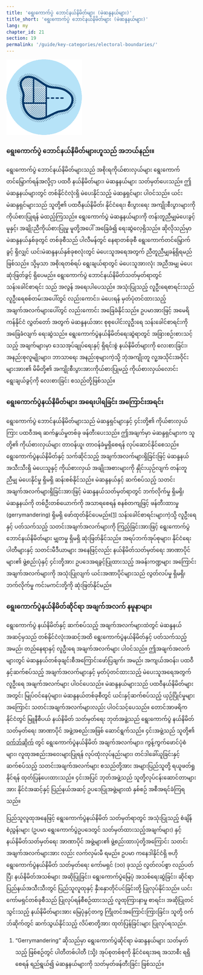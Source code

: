 ```yaml
---
title: 'ရွေးကောက်ပွဲ ဘောင်နယ်နိမိတ်များ (မဲဆန္ဒနယ်များ)'
title_short: 'ရွေးကောက်ပွဲ ဘောင်နယ်နိမိတ်များ (မဲဆန္ဒနယ်များ)'
lang: my
chapter_id: 21
section: 19
permalink: '/guide/key-categories/electoral-boundaries/'
---
```


![Electoral Boundaries](/assets/images/inventory/categories/electoral-boundaries.png)

### ရွေးကောက်ပွဲ ဘောင်နယ်နိမိတ်များဟူသည် အဘယ်နည်း။

ရွေးကောက်ပွဲ ဘောင်နယ်နိမိတ်များသည် အစိုးရကိုယ်စားလှယ်များ ရွေးကောက်တင်မြှောက်ရန်အလို့ငှာ ပထဝီ နယ်နိမိတ်များ၊ မဲဆန္ဒနယ်များ သတ်မှတ်ပေးသည်။ ဤမဲဆန္ဒနယ်များတွင် တစ်နိုင်ငံလုံးရှိ မဲပေးနိုင်သည့် မဲဆန္ဒရှင်များ ပါဝင်သည်။ ယင်း မဲဆန္ဒရှင်များသည် သူတို့၏ ပထဝီနယ်နိမိတ်၊ နိုင်ငံရေး၊ စီးပွားရေး အကျိုးစီးပွားများကို ကိုယ်စားပြုရန် မဲထည့်ကြသည်။ ရွေးကောက်ပွဲ မဲဆန္ဒနယ်များကို တန်းတူညီမျှမဲပေးခွင့်မူနှင့်၊ အချိုးညီကိုယ်စားပြုမှု မူတို့အပေါ် အခြေခံ၍ ရေးဆွဲလေ့ရှိသည်။ ဆိုလိုသည်မှာ မဲဆန္ဒနယ်နှစ်ခုတွင် တစ်ခုစီသည် ပါလီမန်တွင် နေရာတစ်ခုစီ ရွေးကောက်တင်မြှောက်ခွင့် ရှိလျှင် ယင်းမဲဆန္ဒနယ်နှစ်ခုစလုံးတွင် မဲပေးသူအရေအတွက် ညီတူညီမျှခန့်ရှိရမည်ဖြစ်သည်။ သို့မှသာ အစိုးရတစ်ရပ် ရွေးချယ်ရာတွင် မဲပေးသူအားလုံး အညီအမျှ မဲပေး ဆုံးဖြတ်ခွင့် ရှိပေမည်။ ရွေးကောက်ပွဲ ဘောင်နယ်နိမိတ်သတ်မှတ်ရာတွင် သန်းခေါင်စာရင်း သည် အလွန် အရေးပါပေသည်။ အသုံးပြုသည့် လူဦးရေစာရင်းသည် လူဦးရေစစ်တမ်းအပေါ်တွင် လည်းကောင်း၊ မဲပေးရန် မှတ်ပုံတင်ထားသည့် အချက်အလက်များပေါ်တွင် လည်းကောင်း အခြေခံနိုင်သည်။ ဥပမာအားဖြင့် အမေရိကန်နိုင်ငံ လွှတ်တော် အတွက် မဲဆန္ဒနယ်အား စုစုပေါင်းလူဦးရေ သန်းခေါင်စာရင်းကို အခြေခံလျက် ရေးဆွဲသည်။ ရွေးကောက်ပွဲနယ်နိမိတ်ရေးဆွဲရာတွင် အခြားစဉ်းစားသင့်သည့် အချက်များမှာ ဒေသအုပ်ချုပ်ရေးနှင့် ရှိရင်းစွဲ နယ်နိမိတ်များကို လေးစားခြင်း၊ အနည်းစုလူမျိုးများ၊ ဘာသာရေး အနည်းစုများကဲ့သို့ ဘုံအကျိုးတူ လူ့အသိုင်းအဝိုင်းများအား၏ မိမိတို့၏ အကျိုးစီးပွားအားကိုယ်စားပြုမည့် ကိုယ်စားလှယ်လောင်းရွေးချယ်ခွင့်ကို လေးစားခြင်း စသည်တို့ဖြစ်သည်။

### ရွေးကောက်ပွဲနယ်နိမိတ်များ အရေးပါရခြင်း အကြောင်းအရင်း

ရွေးကောက်ပွဲ ဘောင်နယ်နိမိတ်များသည် မဲဆန္ဒရှင်များနှင့် ၄င်းတို့၏ ကိုယ်စားလှယ်ကြား ပထဝီအရ ဆက်နွယ်မှုတစ်ခု ဖန်တီးပေးသည်။ ဤအချက်မှာ မဲဆန္ဒရှင်များက သူတို့၏ ကိုယ်စားလှယ်များ တာဝန်ယူ၊ တာဝန်ခံမှုရှိစေရန် လုပ်ဆောင်နိုင်စေသည်။ ရွေးကောက်ပွဲနယ်နိမိတ်နှင့် သက်ဆိုင်သည့် အချက်အလက်များရှိခြင်းဖြင့် မဲဆန္ဒနယ် အသီးသီးရှိ မဲပေးသူနှင့် ကိုယ်စားလှယ် အချိုးအစားများကို နှိုင်းယှဉ်လျက် တန်းတူညီမျှ မဲပေးနိုင်မှု ရှိမရှိ ဆန်းစစ်နိုင်သည်။ မဲဆန္ဒနယ်နှင့် ဆက်စပ်သည့် သတင်းအချက်အလက်များရှိခြင်းအားဖြင့် မဲဆန္ဒနယ်သတ်မှတ်ရာတွင် ဘက်လိုက်မှု ရှိမရှိ၊ မဲဆန္ဒနယ်ကို တစ်ဦးတစ်ယောက်ကို အသာရစေရန် စနစ်တကျဖြင့် ဖန်တီးထားမှု (gerrymandering) ရှိမရှိ ဖော်ထုတ်နိုင်ပေမည်။[\[1\]](#footnote-1) သန်းခေါင်စာရင်းများကဲ့သို့ လူဦးရေနှင့် ပတ်သက်သည့် သတင်းအချက်အလက်များကို ကြည့်ခြင်းအားဖြင့် ရွေးကောက်ပွဲ ဘောင်နယ်နိမိတ်များ မျှတမှု ရှိမရှိ ဆုံးဖြတ်နိုင်သည်။ အရပ်ဘက်အုပ်စုများ၊ နိုင်ငံရေးပါတီများနှင့် သတင်းမီဒီယာများ အနေဖြင့်လည်း နယ်နိမိတ်သတ်မှတ်ရေး အာဏာပိုင်များ၏ ဖွဲ့စည်းပုံနှင့် ၄င်းတို့အား ဥပဒေအရခွင့်ပြုထားသည့် အခန်းကဏ္ဍများ အကြောင်း အချက်အလက်များကို အသုံးပြုလျက် ယင်းအဏာပိုင်များသည် လွတ်လပ်မှု ရှိမရှိ၊ ဘက်လိုက်မှု ကင်းမကင်းတို့ကို ဆုံးဖြတ်နိုင်မည်။

### ရွေးကောက်ပွဲနယ်နိမိတ်ဆိုင်ရာ အချက်အလက် နမူနာများ

ရွေးကောက်ပွဲ နယ်နိမိတ်နှင့် ဆက်စပ်သည့် အချက်အလက်များထဲတွင် မဲဆန္ဒနယ် အဆင့်မှသည် တစ်နိုင်ငံလုံးအဆင့်အထိ ရွေးကောက်ပွဲနယ်နိမိတ်နှင့် ပတ်သက်သည့် အမည်၊ တည်နေရာနှင့် လူဦးရေ အချက်အလက်များ ပါဝင်သည်။ ဤအချက်အလက်များတွင် မဲဆန္ဒနယ်တစ်ခုချင်းစီအကြောင်းဖော်ပြချက်၊ အမည်၊ အကျယ်အဝန်း၊ ပထဝီနှင့်ဆက်စပ်သည့် အချက်အလက်များနှင့် မှတ်ပုံတင်ထားသည့် မဲပေးသူအရေအတွက် လူဦးရေ အချက်အလက်များ ပါဝင်ပေသည်။ မဲဆန္ဒနယ်များသည် ပထဝီနယ်နိမိတ်များအတွင်း မြုပ်ဝင်နေပုံများ၊ မဲဆန္ဒနယ်တစ်ခုစီတွင် ယင်းနှင့်ဆက်စပ်သည့် ယှဉ်ပြိုင်မှုများ အကြောင်း သတင်းအချက်အလက်များလည်း ပါဝင်သင့်ပေသည်။ တောင်အာဖရိကနိုင်ငံတွင် မြူနီစီပယ် နယ်နိမိတ် သတ်မှတ်ရေး ဘုတ်အဖွဲ့သည် ရွေးကောက်ပွဲ နယ်နိမိတ်သတ်မှတ်ရေး အာဏာပိုင် အဖွဲ့အစည်းအဖြစ် ဆောင်ရွက်သည်။ ၄င်းအဖွဲ့သည် သူတို့၏ [ဝက်ဘ်ဆိုက်](http://www.demarcation.org.za/) တွင် ရွေးကောက်ပွဲနယ်နိမိတ် အချက်အလက်များ၊ ကွန့်ကွက်ဖောင်ပုံစံများ၊ လူထုအစည်းအဝေးများပြုရန် လုပ်ထုံးလုပ်နည်းများ၊ တင်ဒါခေါ်ယူခြင်းနှင့် ဆက်စပ်သည့် သတင်းအချက်အလက်များ စသည်တို့အား အများပြည်သူတို့ ရယူဖတ်ရှုနိုင်ရန် ထုတ်ပြန်ပေးထားသည်။ ၄င်းအပြင် ဘုတ်အဖွဲ့သည် သူတို့လုပ်ငန်းဆောင်တာများအား နိုင်ငံအဆင့်နှင့် ပြည်နယ်အဆင့် ဥပဒေပြုအဖွဲ့များထံ နှစ်စဉ် အစီအရင်ခံကြရသည်။

ပြည်သူလူထုအနေဖြင့် ရွေးကောက်ပွဲနယ်နိမိတ် သတ်မှတ်ရာတွင် အသုံးပြုသည့် စံချိန်စံညွှန်းများ (ဥပမာ ရွေးကောက်ပွဲဥပဒေတွင် သတ်မှတ်ထားသည့်အချက်များ) နှင့် နယ်နိမိတ်သတ်မှတ်ရေး အာဏာပိုင် အဖွဲ့များ၏ ဖွဲ့စည်းထားပုံတို့အကြောင်း သတင်းအချက်အလက်များအား လည်း လက်လှမ်းမီ ရမည်။ ဥပမာ ကနေဒါနိုင်ငံရှိ ဗဟိုရွေးကောက်ပွဲနယ်နိမိတ် သတ်မှတ်ရေး ကော်မရှင် (၁၀) ခုသည် လွတ်လပ်စွာ လည်ပတ်ပြီး နယ်နိမိတ်အသစ်များ အဆိုပြုခြင်း၊ ရွေးကောက်ပွဲမြေပုံ အသစ်ရေးဆွဲခြင်း၊ ဆိုင်ရာပြည်နယ်အသီးသီးတွင် ပြည်သူလူထုနှင့် နှီးနှောတိုင်ပင်ခြင်းတို့ ပြုလုပ်နိုင်သည်။ ယင်းကော်မရှင်တစ်ခုစီသည် ပြုလုပ်ရန်စီစဉ်ထားသည့် လူထုကြားနာမှု စာရင်း၊ အဆိုပြုတင်သွင်းသည့် နယ်နိမိတ်များအား မြေပုံနှင့်တကွ ကြိုတင်အကြောင်းကြားခြင်း၊ သူတို့ ဝက်ဘ်ဆိုက်တွင် ဆက်သွယ်နိုင်သည့် လိပ်စာတို့အား ထုတ်ပြန်ခြင်းများ ပြုလုပ်ရသည်။.

1.  [](#reference-1)“Gerrymandering” ဆိုသည်မှာ ရွေးကောက်ပွဲဆိုင်ရာ မဲဆန္ဒနယ်များ သတ်မှတ်သည့် ဖြစ်စဉ်တွင် ပါတီတစ်ပါတီ (သို့) အုပ်စုတစ်စုကို နိုင်ငံရေးအရ အသာစီး ရရှိစေရန် ရည်ရွယ်၍ မဲဆန္ဒနယ်များကို သတ်မှတ်ဖန်တီးခြင်း ဖြစ်သည်။
